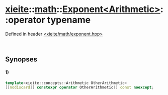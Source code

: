 # [xieite](../../../../../../xieite.md)\:\:[math](../../../../../../math.md)\:\:[Exponent\<Arithmetic\>](../../../../exponent.md)\:\:operator typename
Defined in header [<xieite/math/exponent.hpp>](../../../../../../../include/xieite/math/exponent.hpp)

&nbsp;

## Synopses
#### 1)
```cpp
template<xieite::concepts::Arithmetic OtherArithmetic>
[[nodiscard]] constexpr operator OtherArithmetic() const noexcept;
```
